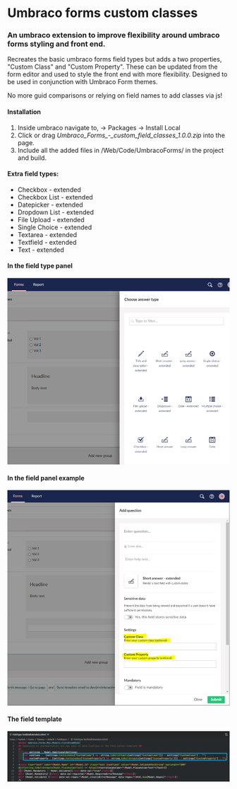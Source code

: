 # Umbraco forms custom classes
### An umbraco extension to improve flexibility around umbraco forms styling and front end. 

Recreates the basic umbraco forms field types but adds a two properties, "Custom Class" and "Custom Property". These can be updated from the form editor and used to style the front end with more flexibility. Designed to be used in conjunction with Umbraco Form themes.

No more guid comparisons or relying on field names to add classes via js!

#### Installation
1. Inside umbraco navigate to, -> Packages -> Install Local
2. Click or drag *Umbraco_Forms_-_custom_field_classes_1.0.0.zip* into the page.
3. Include all the added files in /Web/Code/UmbracoForms/ in the project and build.

#### Extra field types:
* Checkbox - extended
* Checkbox List - extended
* Datepicker - extended
* Dropdown List - extended
* File Upload - extended
* Single Choice - extended
* Textarea - extended
* Textfield - extended
* Text - extended

#### In the field type panel
![In editor preview](https://github.com/LGardiner/umbraco-forms-custom-classes/blob/master/CustomFieldTypes.PNG)

#### In the field panel example
![In editor preview](https://github.com/LGardiner/umbraco-forms-custom-classes/blob/master/CustomFieldTypeShortAnswer.PNG)

#### The field template
![In editor preview](https://github.com/LGardiner/umbraco-forms-custom-classes/blob/master/CustomFieldTypeShortAnswerTemplate.PNG)


